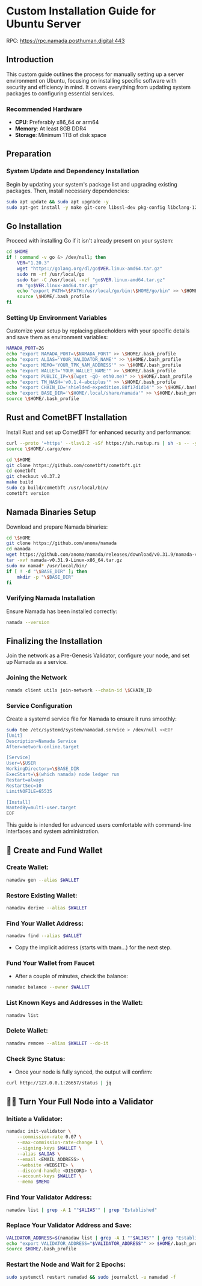 # Custom Installation Guide for Ubuntu Server
RPC:
https://rpc.namada.posthuman.digital:443
## Introduction

This custom guide outlines the process for manually setting up a server environment on Ubuntu, focusing on installing specific software with security and efficiency in mind. It covers everything from updating system packages to configuring essential services.

### Recommended Hardware

- **CPU**: Preferably x86_64 or arm64
- **Memory**: At least 8GB DDR4
- **Storage**: Minimum 1TB of disk space

## Preparation

### System Update and Dependency Installation

Begin by updating your system's package list and upgrading existing packages. Then, install necessary dependencies:

```bash
sudo apt update && sudo apt upgrade -y
sudo apt-get install -y make git-core libssl-dev pkg-config libclang-12-dev build-essential protobuf-compiler
```

## Go Installation

Proceed with installing Go if it isn't already present on your system:

```bash
cd $HOME
if ! command -v go &> /dev/null; then
    VER="1.20.3"
    wget "https://golang.org/dl/go$VER.linux-amd64.tar.gz"
    sudo rm -rf /usr/local/go
    sudo tar -C /usr/local -xzf "go$VER.linux-amd64.tar.gz"
    rm "go$VER.linux-amd64.tar.gz"
    echo "export PATH=\$PATH:/usr/local/go/bin:\$HOME/go/bin" >> \$HOME/.bash_profile
    source \$HOME/.bash_profile
fi
```

### Setting Up Environment Variables

Customize your setup by replacing placeholders with your specific details and save them as environment variables:

```bash
NAMADA_PORT=26
echo "export NAMADA_PORT=\$NAMADA_PORT" >> \$HOME/.bash_profile
echo "export ALIAS='YOUR_VALIDATOR_NAME'" >> \$HOME/.bash_profile
echo "export MEMO='YOUR_TPK_NAM_ADDRESS'" >> \$HOME/.bash_profile
echo "export WALLET='YOUR_WALLET_NAME'" >> \$HOME/.bash_profile
echo "export PUBLIC_IP=\$(wget -qO- eth0.me)" >> \$HOME/.bash_profile
echo "export TM_HASH='v0.1.4-abciplus'" >> \$HOME/.bash_profile
echo "export CHAIN_ID='shielded-expedition.88f17d1d14'" >> \$HOME/.bash_profile
echo "export BASE_DIR='\$HOME/.local/share/namada'" >> \$HOME/.bash_profile
source \$HOME/.bash_profile
```

## Rust and CometBFT Installation

Install Rust and set up CometBFT for enhanced security and performance:

```bash
curl --proto '=https' --tlsv1.2 -sSf https://sh.rustup.rs | sh -s -- -y
source \$HOME/.cargo/env

cd \$HOME
git clone https://github.com/cometbft/cometbft.git
cd cometbft
git checkout v0.37.2
make build
sudo cp build/cometbft /usr/local/bin/
cometbft version
```

## Namada Binaries Setup

Download and prepare Namada binaries:

```bash
cd \$HOME
git clone https://github.com/anoma/namada
cd namada
wget https://github.com/anoma/namada/releases/download/v0.31.9/namada-v0.31.9-Linux-x86_64.tar.gz
tar -xvf namada-v0.31.9-Linux-x86_64.tar.gz
sudo mv namad* /usr/local/bin/
if [ ! -d "\$BASE_DIR" ]; then
    mkdir -p "\$BASE_DIR"
fi
```

### Verifying Namada Installation

Ensure Namada has been installed correctly:

```bash
namada --version
```

## Finalizing the Installation

Join the network as a Pre-Genesis Validator, configure your node, and set up Namada as a service.

### Joining the Network

```bash
namada client utils join-network --chain-id \$CHAIN_ID
```

### Service Configuration

Create a systemd service file for Namada to ensure it runs smoothly:

```bash
sudo tee /etc/systemd/system/namadad.service > /dev/null <<EOF
[Unit]
Description=Namada Service
After=network-online.target

[Service]
User=\$USER
WorkingDirectory=\$BASE_DIR
ExecStart=\$(which namada) node ledger run
Restart=always
RestartSec=10
LimitNOFILE=65535

[Install]
WantedBy=multi-user.target
EOF
```

This guide is intended for advanced users comfortable with command-line interfaces and system administration.

## 🔎 Create and Fund Wallet

### Create Wallet:
```bash
namadaw gen --alias $WALLET
```

### Restore Existing Wallet:
```bash
namadaw derive --alias $WALLET
```

### Find Your Wallet Address:
```bash
namadaw find --alias $WALLET
```
- Copy the implicit address (starts with tnam...) for the next step.

### Fund Your Wallet from Faucet
- After a couple of minutes, check the balance:
```bash
namadac balance --owner $WALLET
```

### List Known Keys and Addresses in the Wallet:
```bash
namadaw list
```

### Delete Wallet:
```bash
namadaw remove --alias $WALLET --do-it
```

### Check Sync Status:
- Once your node is fully synced, the output will confirm:
```bash
curl http://127.0.0.1:26657/status | jq
```

## 🧑‍🎓 Turn Your Full Node into a Validator

### Initiate a Validator:
```bash
namadac init-validator \
    --commission-rate 0.07 \
    --max-commission-rate-change 1 \
    --signing-keys $WALLET \
    --alias $ALIAS \
    --email <EMAIL_ADDRESS> \
    --website <WEBSITE> \
    --discord-handle <DISCORD> \
    --account-keys $WALLET \
    --memo $MEMO
```

### Find Your Validator Address:
```bash
namadaw list | grep -A 1 ""$ALIAS"" | grep "Established"
```

### Replace Your Validator Address and Save:
```bash
VALIDATOR_ADDRESS=$(namadaw list | grep -A 1 ""$ALIAS"" | grep "Established" | awk '{print $3}') 
echo "export VALIDATOR_ADDRESS="$VALIDATOR_ADDRESS"" >> $HOME/.bash_profile 
source $HOME/.bash_profile
```

### Restart the Node and Wait for 2 Epochs:
```bash
sudo systemctl restart namadad && sudo journalctl -u namadad -f
```
